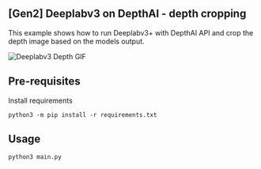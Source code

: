 ## [Gen2] Deeplabv3 on DepthAI - depth cropping

This example shows how to run Deeplabv3+ with DepthAI API and crop the depth image based on the models output.

![Deeplabv3 Depth GIF](https://user-images.githubusercontent.com/59799831/132396685-c494f21b-8101-4be4-a787-dd382ae6b470.gif)

## Pre-requisites

Install requirements
```
python3 -m pip install -r requirements.txt
```

## Usage

```
python3 main.py
```